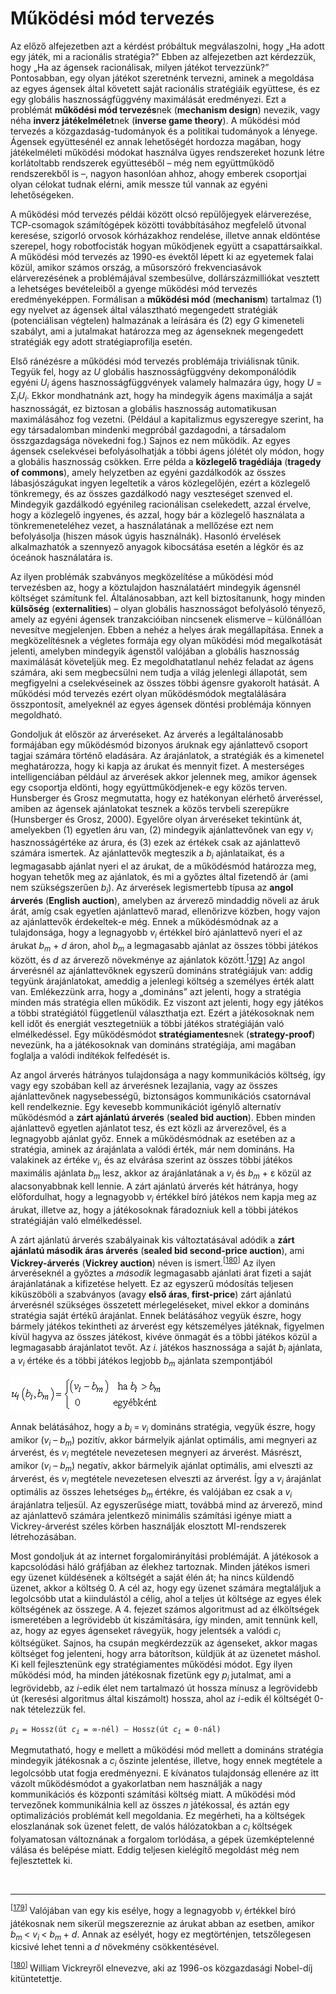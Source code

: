 <?xml version="1.0" encoding="UTF-8" standalone="no"?>

<html xmlns="http://www.w3.org/1999/xhtml"><head><meta name="generator" content="DocBook XSL Stylesheets V1.76.1"/></head><body><div class="section" title="Működési mód tervezés"><div class="titlepage"><div><div><h1 class="title"><a id="id718564"/>Működési mód tervezés</h1></div></div></div><p>Az előző alfejezetben azt a kérdést próbáltuk megválaszolni, hogy „Ha adott egy játék, mi a racionális stratégia?” Ebben az alfejezetben azt kérdezzük, hogy „Ha az ágensek racionálisak, milyen játékot tervezzünk?” Pontosabban, egy olyan játékot szeretnénk tervezni, aminek a megoldása az egyes ágensek által követett saját racionális stratégiáik együttese, és ez egy globális hasznosságfüggvény maximálását eredményezi. Ezt a problémát <span class="strong"><strong>működési mód tervezés</strong></span>nek (<span class="strong"><strong>mechanism design</strong></span>) nevezik, vagy néha <span class="strong"><strong>inverz játékelmélet</strong></span>nek (<span class="strong"><strong>inverse game theory</strong></span>). A működési mód tervezés a közgazdaság-tudományok és a politikai tudományok a lényege. Ágensek együttesénél ez annak lehetőségét hordozza magában, hogy játékelméleti működési módokat használva ügyes rendszereket hozunk létre korlátoltabb rendszerek együtteséből – még nem együttműködő rendszerekből is –, nagyon hasonlóan ahhoz, ahogy emberek csoportjai olyan célokat tudnak elérni, amik messze túl vannak az egyéni lehetőségeken.</p><p>A működési mód tervezés példái között olcsó repülőjegyek elárverezése, TCP-csomagok számítógépek közötti továbbításához megfelelő útvonal keresése, szigorló orvosok kórházakhoz rendelése, illetve annak eldöntése szerepel, hogy robotfocisták hogyan működjenek együtt a csapattársaikkal. A működési mód tervezés az 1990-es évektől lépett ki az egyetemek falai közül, amikor számos ország, a műsorszóró frekvenciasávok elárverezésének a problémájával szembesülve, dollárszázmilliókat vesztett a lehetséges bevételeiből a gyenge működési mód tervezés eredményeképpen. Formálisan a <span class="strong"><strong>működési mód</strong></span> (<span class="strong"><strong>mechanism</strong></span>) tartalmaz (1) egy nyelvet az ágensek által választható megengedett stratégiák (potenciálisan végtelen) halmazának a leírására és (2) egy <span class="emphasis"><em>G</em></span> kimeneteli szabályt, ami a jutalmakat határozza meg az ágenseknek megengedett stratégiák egy adott stratégiaprofilja esetén.</p><p>Első ránézésre a működési mód tervezés problémája triviálisnak tűnik. Tegyük fel, hogy az <span class="emphasis"><em>U</em></span> globális hasznosságfüggvény dekomponálódik egyéni <span class="emphasis"><em>U<sub>i</sub></em></span> ágens hasznosságfüggvények valamely halmazára úgy, hogy <span class="emphasis"><em>U </em></span>= Σ<span class="emphasis"><em><sub>i</sub>U<sub>i</sub></em></span>. Ekkor mondhatnánk azt, hogy ha mindegyik ágens maximálja a saját hasznosságát, ez biztosan a globális hasznosság automatikusan maximálásához fog vezetni. (Például a kapitalizmus egyszeregye szerint, ha egy társadalomban mindenki megpróbál gazdagodni, a társadalom összgazdagsága növekedni fog.) Sajnos ez nem működik. Az egyes ágensek cselekvései befolyásolhatják a többi ágens jólétét oly módon, hogy a globális hasznosság csökken. Erre példa a <span class="strong"><strong>közlegelő tragédiája</strong></span> (<span class="strong"><strong>tragedy of commons</strong></span>), amely helyzetben az egyéni gazdálkodók az összes lábasjószágukat ingyen legeltetik a város közlegelőjén, ezért a közlegelő tönkremegy, és az összes gazdálkodó nagy veszteséget szenved el. Mindegyik gazdálkodó egyénileg racionálisan cselekedett, azzal érvelve, hogy a közlegelő ingyenes, és azzal, hogy bár a közlegelő használata a tönkremeneteléhez vezet, a használatának a mellőzése ezt nem befolyásolja (hiszen mások úgyis használnák). Hasonló érvelések alkalmazhatók a szennyező anyagok kibocsátása esetén a légkör és az óceánok használatára is.</p><p>Az ilyen problémák szabványos megközelítése a működési mód tervezésben az, hogy a köztulajdon használatáért mindegyik ágensnél költséget számítunk fel. Általánosabban, azt kell biztosítanunk, hogy minden <span class="strong"><strong>külsőség</strong></span> (<span class="strong"><strong>externalities</strong></span>) – olyan globális hasznosságot befolyásoló tényező, amely az egyéni ágensek tranzakcióiban nincsenek elismerve – különállóan nevesítve megjelenjen. Ebben a nehéz a helyes árak megállapítása. Ennek a megközelítésnek a végletes formája egy olyan működési mód megalkotását jelenti, amelyben mindegyik ágenstől valójában a globális hasznosság maximálását követeljük meg. Ez megoldhatatlanul nehéz feladat az ágens számára, aki sem megbecsülni nem tudja a világ jelenlegi állapotát, sem megfigyelni a cselekvéseinek az összes többi ágensre gyakorolt hatását. A működési mód tervezés ezért olyan működésmódok megtalálására összpontosít, amelyeknél az egyes ágensek döntési problémája könnyen megoldható.</p><p>Gondoljuk át először az árveréseket. Az árverés a legáltalánosabb formájában egy működésmód bizonyos áruknak egy ajánlattevő csoport tagjai számára történő eladására. Az árajánlatok, a stratégiák és a kimenetel meghatározza, hogy ki kapja az árukat és mennyit fizet. A mesterséges intelligenciában például az árverések akkor jelennek meg, amikor ágensek egy csoportja eldönti, hogy együttműködjenek-e egy közös terven. Hunsberger és Grosz megmutatta, hogy ez hatékonyan elérhető árveréssel, amiben az ágensek ajánlatokat tesznek a közös tervbeli szerepükre (Hunsberger és Grosz, 2000). Egyelőre olyan árveréseket tekintünk át, amelyekben (1) egyetlen áru van, (2) mindegyik ajánlattevőnek van egy <span class="emphasis"><em>v<sub>i</sub></em></span> hasznosságértéke az árura, és (3) ezek az értékek csak az ajánlattevő számára ismertek. Az ajánlattevők megteszik a <span class="emphasis"><em>b<sub>i</sub></em></span> ajánlataikat, és a legmagasabb ajánlat nyeri el az árukat, de a működésmód határozza meg, hogyan tehetők meg az ajánlatok, és mi a győztes által fizetendő ár (ami nem szükségszerűen <span class="emphasis"><em>b<sub>i</sub></em></span>). Az árverések legismertebb típusa az <span class="strong"><strong>angol árverés</strong></span> (<span class="strong"><strong>English auction</strong></span>), amelyben az árverező mindaddig növeli az áruk árát, amíg csak egyetlen ajánlattevő marad, ellenőrizve közben, hogy vajon az ajánlattevők érdekeltek-e még. Ennek a működésmódnak az a tulajdonsága, hogy a legnagyobb <span class="emphasis"><em>v<sub>i</sub></em></span> értékkel bíró ajánlattevő nyeri el az árukat <span class="emphasis"><em>b<sub>m</sub> </em></span>+ <span class="emphasis"><em>d</em></span> áron, ahol <span class="emphasis"><em>b<sub>m</sub></em></span> a legmagasabb ajánlat az összes többi játékos között, és <span class="emphasis"><em>d</em></span> az árverező növekménye az ajánlatok között.<sup>[<a id="id718707" href="#ftn.id718707" class="footnote">179</a>]</sup> Az angol árverésnél az ajánlattevőknek egyszerű domináns stratégiájuk van: addig tegyünk árajánlatokat, ameddig a jelenlegi költség a személyes érték alatt van. Emlékezzünk arra, hogy a „domináns” azt jelenti, hogy a stratégia minden más stratégia ellen működik. Ez viszont azt jelenti, hogy egy játékos a többi stratégiától függetlenül választhatja ezt. Ezért a játékosoknak nem kell időt és energiát vesztegetniük a többi játékos stratégiáján való elmélkedéssel. Egy működésmódot <span class="strong"><strong>stratégiamentes</strong></span>nek (<span class="strong"><strong>strategy-proof</strong></span>) nevezünk, ha a játékosoknak van domináns stratégiája, ami magában foglalja a valódi indítékok felfedését is.</p><p>Az angol árverés hátrányos tulajdonsága a nagy kommunikációs költség, így vagy egy szobában kell az árverésnek lezajlania, vagy az összes ajánlattevőnek nagysebességű, biztonságos kommunikációs csatornával kell rendelkeznie. Egy kevesebb kommunikációt igénylő alternatív működésmód a <span class="strong"><strong>zárt ajánlatú árverés</strong></span> (<span class="strong"><strong>sealed bid auction</strong></span>). Ebben minden ajánlattevő egyetlen ajánlatot tesz, és ezt közli az árverezővel, és a legnagyobb ajánlat győz. Ennek a működésmódnak az esetében az a stratégia, aminek az árajánlata a valódi érték, már nem domináns. Ha valakinek az értéke <span class="emphasis"><em>v<sub>i</sub></em></span>,<span class="emphasis"><em> </em></span>és az elvárása szerint az összes többi játékos maximális ajánlata <span class="emphasis"><em>b<sub>m</sub> </em></span>lesz,<span class="emphasis"><em> </em></span>akkor az árajánlatának a <span class="emphasis"><em>v<sub>i</sub> </em></span>és<span class="emphasis"><em> b<sub>m</sub></em></span> + ε közül az alacsonyabbnak kell lennie. A zárt ajánlatú árverés két hátránya, hogy előfordulhat, hogy a legnagyobb <span class="emphasis"><em>v<sub>i</sub></em></span> értékkel bíró játékos nem kapja meg az árukat, illetve az, hogy a játékosoknak fáradozniuk kell a többi játékos stratégiáján való elmélkedéssel. </p><p>A zárt ajánlatú árverés szabályainak kis változtatásával adódik a <span class="strong"><strong>zárt ajánlatú második áras árverés</strong></span> (<span class="strong"><strong>sealed bid second-price auction</strong></span>), ami <span class="strong"><strong>Vickrey-árverés</strong></span> (<span class="strong"><strong>Vickrey auction</strong></span>) néven is ismert.<sup>[<a id="id719793" href="#ftn.id719793" class="footnote">180</a>]</sup> Az ilyen árveréseknél a győztes a <span class="emphasis"><em>második</em></span> legmagasabb ajánlati árat fizeti a saját árajánlatának a kifizetése helyett. Ez az egyszerű módosítás teljesen kiküszöböli a szabványos (avagy <span class="strong"><strong>első áras</strong></span>,<span class="strong"><strong> first-price</strong></span>) zárt ajánlatú árverésnél szükséges összetett mérlegeléseket, mivel ekkor a domináns stratégia saját értékű árajánlat. Ennek belátásához vegyük észre, hogy bármely játékos tekintheti az árverést egy kétszemélyes játéknak, figyelmen kívül hagyva az összes játékost, kivéve önmagát és a többi játékos közül a legmagasabb árajánlatot tevőt. Az <span class="emphasis"><em>i.</em></span> játékos hasznossága a saját <span class="emphasis"><em>b<sub>i</sub></em></span> ajánlata, a <span class="emphasis"><em>v<sub>i</sub></em></span> értéke és a többi játékos legjobb <span class="emphasis"><em>b<sub>m</sub> </em></span>ajánlata<span class="emphasis"><em> </em></span>szempontjából</p><p><span class="inlinemediaobject"><img src="math/mi-17-0026.gif" alt="Működési mód tervezés"/></span></p><p>Annak belátásához, hogy a <span class="emphasis"><em>b<sub>i </sub></em></span>=<span class="emphasis"><em><sub> </sub>v<sub>i</sub> </em></span>domináns stratégia, vegyük észre, hogy amikor (<span class="emphasis"><em>v<sub>i</sub></em></span> – <span class="emphasis"><em>b<sub>m</sub></em></span>)<span class="emphasis"><em> </em></span>pozitív, akkor bármelyik ajánlat optimális, ami megnyeri az árverést, és <span class="emphasis"><em>v<sub>i</sub> </em></span>megtétele nevezetesen megnyeri az árverést. Másrészt, amikor (<span class="emphasis"><em>v<sub>i</sub></em></span> – <span class="emphasis"><em>b<sub>m</sub></em></span>)<span class="emphasis"><em> </em></span>negatív, akkor bármelyik ajánlat optimális, ami elveszti az árverést, és <span class="emphasis"><em>v<sub>i</sub> </em></span>megtétele nevezetesen elveszti az árverést. Így a <span class="emphasis"><em>v<sub>i</sub> </em></span>árajánlat optimális az összes lehetséges <span class="emphasis"><em>b<sub>m </sub></em></span>értékre,<span class="emphasis"><em> </em></span>és valójában ez csak a <span class="emphasis"><em>v<sub>i</sub> </em></span>árajánlatra teljesül. Az egyszerűsége miatt, továbbá mind az árverező, mind az ajánlattevő számára jelentkező minimális számítási igénye miatt a Vickrey-árverést széles körben használják elosztott MI-rendszerek létrehozásában.</p><p>Most gondoljuk át az internet forgalomirányítási problémáját. A játékosok a kapcsolódási háló gráfjában az élekhez tartoznak. Minden játékos ismeri egy üzenet küldésének a költségét a saját élén át; ha nincs küldendő üzenet, akkor a költség 0. A cél az, hogy egy üzenet számára megtaláljuk a legolcsóbb utat a kiindulástól a célig, ahol a teljes út költsége az egyes élek költségének az összege. A 4. fejezet számos algoritmust ad az élköltségek ismeretében a legrövidebb út kiszámítására, így minden, amit tennünk kell, az, hogy az egyes ágenseket rávegyük, hogy jelentsék a valódi <span class="emphasis"><em>c<sub>i</sub> </em></span>költségüket. Sajnos, ha csupán megkérdezzük az ágenseket, akkor magas költséget fog jelenteni, hogy arra bátorítson, küldjük át az üzenetet máshol. Ki kell fejlesztenünk egy stratégiamentes működési módot. Egy ilyen működési mód, ha minden játékosnak fizetünk egy <span class="emphasis"><em>p<sub>i </sub></em></span>jutalmat, ami a legrövidebb, az <span class="emphasis"><em>i-</em></span>edik élet nem tartalmazó út hossza mínusz a legrövidebb út (keresési algoritmus által kiszámolt) hossza, ahol az <span class="emphasis"><em>i</em></span>-edik él költségét 0-nak tételezzük fel.</p><p><code class="code"><em><span class="remark">p<sub>i </sub></span></em>= Hossz(út <em><span class="remark">c<sub>i </sub></span></em>= ∞-nél) – Hossz(út <em><span class="remark">c<sub>i </sub></span></em>= 0-nál)</code></p><p>Megmutatható, hogy e mellett a működési mód mellett a domináns stratégia mindegyik játékosnak a <span class="emphasis"><em>c<sub>i</sub></em></span> őszinte jelentése, illetve, hogy ennek megtétele a legolcsóbb utat fogja eredményezni. E kívánatos tulajdonság ellenére az itt vázolt működésmódot a gyakorlatban nem használják a nagy kommunikációs és központi számítási költség miatt. A működési mód tervezőnek kommunikálnia kell az összes <span class="emphasis"><em>n</em></span> játékossal, és aztán egy optimalizációs problémát kell megoldania. Ez megérheti, ha a költségek eloszlanának sok üzenet felett, de valós hálózatokban a <span class="emphasis"><em>c<sub>i</sub></em></span> költségek folyamatosan változnának a forgalom torlódása, a gépek üzemképtelenné válása és belépése miatt. Eddig teljesen kielégítő megoldást még nem fejlesztettek ki.</p><div class="footnotes"><br/><hr/><div class="footnote"><p class="footnote text"><sup>[<a id="ftn.id718707" href="#id718707" class="para">179</a>] </sup> Valójában van egy kis esélye, hogy a legnagyobb <span class="emphasis"><em>v<sub>i</sub></em></span> értékkel bíró játékosnak nem sikerül megszereznie az árukat abban az esetben, amikor <span class="emphasis"><em>b<sub>m </sub></em></span>&lt; <span class="emphasis"><em>v<sub>i </sub></em></span>&lt; <span class="emphasis"><em><sub> </sub>b<sub>m </sub></em></span>+ <span class="emphasis"><em>d</em></span>. Annak az esélyét, hogy ez megtörténjen, tetszőlegesen kicsivé lehet tenni a <span class="emphasis"><em>d</em></span> növekmény csökkentésével.</p></div><div class="footnote"><p class="footnote text"><sup>[<a id="ftn.id719793" href="#id719793" class="para">180</a>] </sup> William Vickreyről elnevezve, aki az 1996-os közgazdasági Nobel-díj kitüntetettje.</p></div></div></div></body></html>
